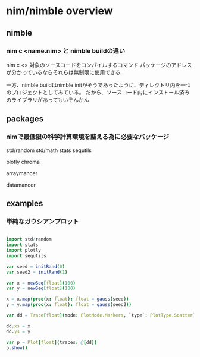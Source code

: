 # nim/nimble overview

## nimble

### nim c <name.nim> と nimble buildの違い

nim c <> 対象のソースコードをコンパイルするコマンド
パッケージのアドレスが分かっているならそれらは無制限に使用できる

一方、nimble buildはnimble initがそうであったように、ディレクトリ内を一つのプロジェクトとしてみている。
だから、ソースコード内にインストール済みのライブラリがあってもいぞんかん

## packages

### nimで最低限の科学計算環境を整える為に必要なパッケージ

std/random
std/math
stats
sequtils

plotly
chroma

arraymancer

datamancer

## examples

### 単純なガウシアンプロット

```nim

import std/random
import stats
import plotly
import sequtils

var seed = initRand(0)
var seed2 = initRand(1)

var x = newSeq[float](100)
var y = newSeq[float](100)

x = x.map(proc(x: float): float = gauss(seed))
y = y.map(proc(x: float): float = gauss(seed2))

var dd = Trace[float](mode: PlotMode.Markers, `type`: PlotType.Scatter)

dd.xs = x
dd.ys = y

var p = Plot[float](traces: @[dd])
p.show()

```
